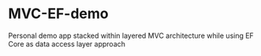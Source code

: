 # MVC-EF-demo
Personal demo app stacked within layered MVC architecture while using EF Core as data access layer approach    
